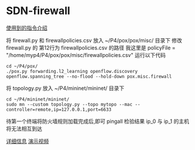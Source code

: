 # SDN-firewall
[使用到的指令介绍](https://www.cnblogs.com/xie37/p/14056239.html)

将 firewall.py 和 firewallpolicies.csv 放入 ~/P4/pox/pox/misc/ 目录下
修改 firewall.py 的 第12行为 firewallpolicies.csv 的路径
我这里是 policyFile = "/home/myp4/P4/pox/pox/misc/firewallpolicies.csv"
运行以下代码
```
cd ~/P4/pox/
./pox.py forwarding.l2_learning openflow.discovery openflow.spanning_tree --no-flood --hold-down pox.misc.firewall
```
将 topology.py 放入 ~/P4/mininet/mininet/ 目录下
```
cd ~/P4/mininet/mininet/
sudo mn --custom topology.py --topo mytopo --mac --controller=remote,ip=127.0.0.1,port=6633
```
待第一个终端将防火墙规则加载完成后,即可 pingall 检验结果
ip_0 与 ip_1 的主机将无法相互到达

[详细信息](https://www.cnblogs.com/xie37/p/14056239.html)
[演示视频](https://www.weiyun.com/video_preview?videoID=1bf9a2f4-d66f-477c-8c07-6be0f74bbd22&dirKey=b2123610f0a739ae12b58dcd423dce4a&pdirKey=b2123610f338fdcb41c5dfa52b9ed888)
